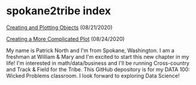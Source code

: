 # spokane2tribe index

[Creating and Plotting Objects](practice1.md) (08/21/2020)

[Creating a More Complicated Plot](practice2.md) (08/24/2020)

My name is Patrick North and I'm from Spokane, Washington. I am a freshman at William & Mary and I'm excited to start this new chapter in my life! I'm interested in math/data/business and I'll be running Cross-country and Track & Field for the Tribe. This GitHub depository is for my DATA 100: Wicked Problems classroom. I look forward to exploring Data Science!
